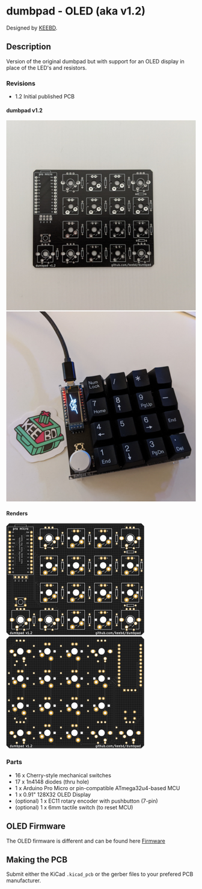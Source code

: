 # dumbpad - OLED (aka v1.2)

Designed by [KEEBD](https://www.keebd.com).

## Description

Version of the original dumbpad but with support for an OLED display in place of the LED's and resistors.

### Revisions

- 1.2 Initial published PCB


#### dumbpad v1.2

![pcbs](img/dumbpad_oled_v1_2_pcbs.png)
![finished](img/dumbpad_oled_v1_2_finished.png)


#### Renders

![front](img/dumbpad_oled_v1_2_front.png)
![back](img/dumbpad_oled_v1_2_back.png)


### Parts

* 16 x Cherry-style mechanical switches
* 17 x 1n4148 diodes (thru hole)
* 1 x Arduino Pro Micro or pin-compatible ATmega32u4-based MCU
* 1 x 0.91" 128X32 OLED Display
* (optional) 1 x EC11 rotary encoder with pushbutton (7-pin)
* (optional) 1 x 6mm tactile switch (to reset MCU)

## OLED Firmware

The OLED firmware is different and can be found here [Firmware](https://github.com/keebd/qmk_firmware/tree/keebd/keyboards/dumbpad/combo_oled)

## Making the PCB

Submit either the KiCad `.kicad_pcb` or the gerber files to your prefered PCB manufacturer.
